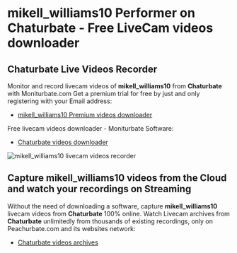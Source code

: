 # mikell_williams10 Performer on Chaturbate - Free LiveCam videos downloader

## Chaturbate Live Videos Recorder

Monitor and record livecam videos of **mikell_williams10** from **Chaturbate** with Moniturbate.com
Get a premium trial for free by just and only registering with your Email address:
* [mikell_williams10 Premium videos downloader](https://moniturbate.com/request-demo-licence-key.html)

Free livecam videos downloader - Moniturbate Software:
* [Chaturbate videos downloader](https://moniturbate.com/moniturbate-download-software.html)

![mikell_williams10 livecam videos recorder](https://peachurnet.com/templates/moniturbate-software.png)


## Capture mikell_williams10 videos from the Cloud and watch your recordings on Streaming

Without the need of downloading a software, capture **mikell_williams10** livecam videos from **Chaturbate** 100% online.
Watch Livecam archives from **Chaturbate** unlimitedly from thousands of existing recordings, only on Peachurbate.com and its websites network:
* [Chaturbate videos archives](https://peachurnet.com/)